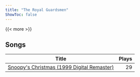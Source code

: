 ```yaml
---
title: "The Royal Guardsmen"
ShowToc: false
---
```


{{< more >}}

## Songs
Title | Plays 
----- | -----: 
[Snoopy's Christmas (1999 Digital Remaster)](/songs/snoopys-christmas) | 29

